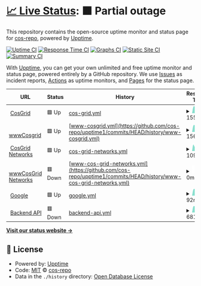 # [📈 Live Status](https://cos-repo.github.io/upptime1): <!--live status--> **🟧 Partial outage**

This repository contains the open-source uptime monitor and status page for [cos-repo](https://cos-repo.github.io/upptime1), powered by [Upptime](https://github.com/upptime/upptime).

[![Uptime CI](https://github.com/cos-repo/upptime1/workflows/Uptime%20CI/badge.svg)](https://github.com/cos-repo/upptime1/actions?query=workflow%3A%22Uptime+CI%22)
[![Response Time CI](https://github.com/cos-repo/upptime1/workflows/Response%20Time%20CI/badge.svg)](https://github.com/cos-repo/upptime1/actions?query=workflow%3A%22Response+Time+CI%22)
[![Graphs CI](https://github.com/cos-repo/upptime1/workflows/Graphs%20CI/badge.svg)](https://github.com/cos-repo/upptime1/actions?query=workflow%3A%22Graphs+CI%22)
[![Static Site CI](https://github.com/cos-repo/upptime1/workflows/Static%20Site%20CI/badge.svg)](https://github.com/cos-repo/upptime1/actions?query=workflow%3A%22Static+Site+CI%22)
[![Summary CI](https://github.com/cos-repo/upptime1/workflows/Summary%20CI/badge.svg)](https://github.com/cos-repo/upptime1/actions?query=workflow%3A%22Summary+CI%22)

With [Upptime](https://upptime.js.org), you can get your own unlimited and free uptime monitor and status page, powered entirely by a GitHub repository. We use [Issues](https://github.com/cos-repo/upptime1/issues) as incident reports, [Actions](https://github.com/cos-repo/upptime1/actions) as uptime monitors, and [Pages](https://cos-repo.github.io/upptime1) for the status page.

<!--start: status pages-->
<!-- This summary is generated by Upptime (https://github.com/upptime/upptime) -->
<!-- Do not edit this manually, your changes will be overwritten -->
<!-- prettier-ignore -->
| URL | Status | History | Response Time | Uptime |
| --- | ------ | ------- | ------------- | ------ |
| <img alt="" src="https://icons.duckduckgo.com/ip3/cosgrid.com.ico" height="13"> [CosGrid](https://cosgrid.com) | 🟩 Up | [cos-grid.yml](https://github.com/cos-repo/upptime1/commits/HEAD/history/cos-grid.yml) | <details><summary><img alt="Response time graph" src="./graphs/cos-grid/response-time-week.png" height="20"> 1551ms</summary><br><a href="https://uptime.cosgrid.com/history/cos-grid"><img alt="Response time 1463" src="https://img.shields.io/endpoint?url=https%3A%2F%2Fraw.githubusercontent.com%2Fcos-repo%2Fupptime1%2FHEAD%2Fapi%2Fcos-grid%2Fresponse-time.json"></a><br><a href="https://uptime.cosgrid.com/history/cos-grid"><img alt="24-hour response time 1585" src="https://img.shields.io/endpoint?url=https%3A%2F%2Fraw.githubusercontent.com%2Fcos-repo%2Fupptime1%2FHEAD%2Fapi%2Fcos-grid%2Fresponse-time-day.json"></a><br><a href="https://uptime.cosgrid.com/history/cos-grid"><img alt="7-day response time 1551" src="https://img.shields.io/endpoint?url=https%3A%2F%2Fraw.githubusercontent.com%2Fcos-repo%2Fupptime1%2FHEAD%2Fapi%2Fcos-grid%2Fresponse-time-week.json"></a><br><a href="https://uptime.cosgrid.com/history/cos-grid"><img alt="30-day response time 1492" src="https://img.shields.io/endpoint?url=https%3A%2F%2Fraw.githubusercontent.com%2Fcos-repo%2Fupptime1%2FHEAD%2Fapi%2Fcos-grid%2Fresponse-time-month.json"></a><br><a href="https://uptime.cosgrid.com/history/cos-grid"><img alt="1-year response time 1432" src="https://img.shields.io/endpoint?url=https%3A%2F%2Fraw.githubusercontent.com%2Fcos-repo%2Fupptime1%2FHEAD%2Fapi%2Fcos-grid%2Fresponse-time-year.json"></a></details> | <details><summary><a href="https://uptime.cosgrid.com/history/cos-grid">100.00%</a></summary><a href="https://uptime.cosgrid.com/history/cos-grid"><img alt="All-time uptime 99.79%" src="https://img.shields.io/endpoint?url=https%3A%2F%2Fraw.githubusercontent.com%2Fcos-repo%2Fupptime1%2FHEAD%2Fapi%2Fcos-grid%2Fuptime.json"></a><br><a href="https://uptime.cosgrid.com/history/cos-grid"><img alt="24-hour uptime 100.00%" src="https://img.shields.io/endpoint?url=https%3A%2F%2Fraw.githubusercontent.com%2Fcos-repo%2Fupptime1%2FHEAD%2Fapi%2Fcos-grid%2Fuptime-day.json"></a><br><a href="https://uptime.cosgrid.com/history/cos-grid"><img alt="7-day uptime 100.00%" src="https://img.shields.io/endpoint?url=https%3A%2F%2Fraw.githubusercontent.com%2Fcos-repo%2Fupptime1%2FHEAD%2Fapi%2Fcos-grid%2Fuptime-week.json"></a><br><a href="https://uptime.cosgrid.com/history/cos-grid"><img alt="30-day uptime 100.00%" src="https://img.shields.io/endpoint?url=https%3A%2F%2Fraw.githubusercontent.com%2Fcos-repo%2Fupptime1%2FHEAD%2Fapi%2Fcos-grid%2Fuptime-month.json"></a><br><a href="https://uptime.cosgrid.com/history/cos-grid"><img alt="1-year uptime 99.69%" src="https://img.shields.io/endpoint?url=https%3A%2F%2Fraw.githubusercontent.com%2Fcos-repo%2Fupptime1%2FHEAD%2Fapi%2Fcos-grid%2Fuptime-year.json"></a></details>
| <img alt="" src="https://icons.duckduckgo.com/ip3/www.cosgrid.com.ico" height="13"> [wwwCosgrid](https://www.cosgrid.com) | 🟩 Up | [www-cosgrid.yml](https://github.com/cos-repo/upptime1/commits/HEAD/history/www-cosgrid.yml) | <details><summary><img alt="Response time graph" src="./graphs/www-cosgrid/response-time-week.png" height="20"> 1561ms</summary><br><a href="https://uptime.cosgrid.com/history/www-cosgrid"><img alt="Response time 1763" src="https://img.shields.io/endpoint?url=https%3A%2F%2Fraw.githubusercontent.com%2Fcos-repo%2Fupptime1%2FHEAD%2Fapi%2Fwww-cosgrid%2Fresponse-time.json"></a><br><a href="https://uptime.cosgrid.com/history/www-cosgrid"><img alt="24-hour response time 1667" src="https://img.shields.io/endpoint?url=https%3A%2F%2Fraw.githubusercontent.com%2Fcos-repo%2Fupptime1%2FHEAD%2Fapi%2Fwww-cosgrid%2Fresponse-time-day.json"></a><br><a href="https://uptime.cosgrid.com/history/www-cosgrid"><img alt="7-day response time 1561" src="https://img.shields.io/endpoint?url=https%3A%2F%2Fraw.githubusercontent.com%2Fcos-repo%2Fupptime1%2FHEAD%2Fapi%2Fwww-cosgrid%2Fresponse-time-week.json"></a><br><a href="https://uptime.cosgrid.com/history/www-cosgrid"><img alt="30-day response time 1490" src="https://img.shields.io/endpoint?url=https%3A%2F%2Fraw.githubusercontent.com%2Fcos-repo%2Fupptime1%2FHEAD%2Fapi%2Fwww-cosgrid%2Fresponse-time-month.json"></a><br><a href="https://uptime.cosgrid.com/history/www-cosgrid"><img alt="1-year response time 1763" src="https://img.shields.io/endpoint?url=https%3A%2F%2Fraw.githubusercontent.com%2Fcos-repo%2Fupptime1%2FHEAD%2Fapi%2Fwww-cosgrid%2Fresponse-time-year.json"></a></details> | <details><summary><a href="https://uptime.cosgrid.com/history/www-cosgrid">100.00%</a></summary><a href="https://uptime.cosgrid.com/history/www-cosgrid"><img alt="All-time uptime 95.02%" src="https://img.shields.io/endpoint?url=https%3A%2F%2Fraw.githubusercontent.com%2Fcos-repo%2Fupptime1%2FHEAD%2Fapi%2Fwww-cosgrid%2Fuptime.json"></a><br><a href="https://uptime.cosgrid.com/history/www-cosgrid"><img alt="24-hour uptime 100.00%" src="https://img.shields.io/endpoint?url=https%3A%2F%2Fraw.githubusercontent.com%2Fcos-repo%2Fupptime1%2FHEAD%2Fapi%2Fwww-cosgrid%2Fuptime-day.json"></a><br><a href="https://uptime.cosgrid.com/history/www-cosgrid"><img alt="7-day uptime 100.00%" src="https://img.shields.io/endpoint?url=https%3A%2F%2Fraw.githubusercontent.com%2Fcos-repo%2Fupptime1%2FHEAD%2Fapi%2Fwww-cosgrid%2Fuptime-week.json"></a><br><a href="https://uptime.cosgrid.com/history/www-cosgrid"><img alt="30-day uptime 100.00%" src="https://img.shields.io/endpoint?url=https%3A%2F%2Fraw.githubusercontent.com%2Fcos-repo%2Fupptime1%2FHEAD%2Fapi%2Fwww-cosgrid%2Fuptime-month.json"></a><br><a href="https://uptime.cosgrid.com/history/www-cosgrid"><img alt="1-year uptime 95.02%" src="https://img.shields.io/endpoint?url=https%3A%2F%2Fraw.githubusercontent.com%2Fcos-repo%2Fupptime1%2FHEAD%2Fapi%2Fwww-cosgrid%2Fuptime-year.json"></a></details>
| <img alt="" src="https://icons.duckduckgo.com/ip3/cosgrid.net.ico" height="13"> [CosGrid Networks](https://cosgrid.net) | 🟩 Up | [cos-grid-networks.yml](https://github.com/cos-repo/upptime1/commits/HEAD/history/cos-grid-networks.yml) | <details><summary><img alt="Response time graph" src="./graphs/cos-grid-networks/response-time-week.png" height="20"> 1094ms</summary><br><a href="https://uptime.cosgrid.com/history/cos-grid-networks"><img alt="Response time 925" src="https://img.shields.io/endpoint?url=https%3A%2F%2Fraw.githubusercontent.com%2Fcos-repo%2Fupptime1%2FHEAD%2Fapi%2Fcos-grid-networks%2Fresponse-time.json"></a><br><a href="https://uptime.cosgrid.com/history/cos-grid-networks"><img alt="24-hour response time 1161" src="https://img.shields.io/endpoint?url=https%3A%2F%2Fraw.githubusercontent.com%2Fcos-repo%2Fupptime1%2FHEAD%2Fapi%2Fcos-grid-networks%2Fresponse-time-day.json"></a><br><a href="https://uptime.cosgrid.com/history/cos-grid-networks"><img alt="7-day response time 1094" src="https://img.shields.io/endpoint?url=https%3A%2F%2Fraw.githubusercontent.com%2Fcos-repo%2Fupptime1%2FHEAD%2Fapi%2Fcos-grid-networks%2Fresponse-time-week.json"></a><br><a href="https://uptime.cosgrid.com/history/cos-grid-networks"><img alt="30-day response time 1090" src="https://img.shields.io/endpoint?url=https%3A%2F%2Fraw.githubusercontent.com%2Fcos-repo%2Fupptime1%2FHEAD%2Fapi%2Fcos-grid-networks%2Fresponse-time-month.json"></a><br><a href="https://uptime.cosgrid.com/history/cos-grid-networks"><img alt="1-year response time 845" src="https://img.shields.io/endpoint?url=https%3A%2F%2Fraw.githubusercontent.com%2Fcos-repo%2Fupptime1%2FHEAD%2Fapi%2Fcos-grid-networks%2Fresponse-time-year.json"></a></details> | <details><summary><a href="https://uptime.cosgrid.com/history/cos-grid-networks">99.80%</a></summary><a href="https://uptime.cosgrid.com/history/cos-grid-networks"><img alt="All-time uptime 99.65%" src="https://img.shields.io/endpoint?url=https%3A%2F%2Fraw.githubusercontent.com%2Fcos-repo%2Fupptime1%2FHEAD%2Fapi%2Fcos-grid-networks%2Fuptime.json"></a><br><a href="https://uptime.cosgrid.com/history/cos-grid-networks"><img alt="24-hour uptime 100.00%" src="https://img.shields.io/endpoint?url=https%3A%2F%2Fraw.githubusercontent.com%2Fcos-repo%2Fupptime1%2FHEAD%2Fapi%2Fcos-grid-networks%2Fuptime-day.json"></a><br><a href="https://uptime.cosgrid.com/history/cos-grid-networks"><img alt="7-day uptime 99.80%" src="https://img.shields.io/endpoint?url=https%3A%2F%2Fraw.githubusercontent.com%2Fcos-repo%2Fupptime1%2FHEAD%2Fapi%2Fcos-grid-networks%2Fuptime-week.json"></a><br><a href="https://uptime.cosgrid.com/history/cos-grid-networks"><img alt="30-day uptime 99.95%" src="https://img.shields.io/endpoint?url=https%3A%2F%2Fraw.githubusercontent.com%2Fcos-repo%2Fupptime1%2FHEAD%2Fapi%2Fcos-grid-networks%2Fuptime-month.json"></a><br><a href="https://uptime.cosgrid.com/history/cos-grid-networks"><img alt="1-year uptime 99.62%" src="https://img.shields.io/endpoint?url=https%3A%2F%2Fraw.githubusercontent.com%2Fcos-repo%2Fupptime1%2FHEAD%2Fapi%2Fcos-grid-networks%2Fuptime-year.json"></a></details>
| <img alt="" src="https://icons.duckduckgo.com/ip3/www.cosgrid.net.ico" height="13"> [wwwCosGrid Networks](https://www.cosgrid.net) | 🟥 Down | [www-cos-grid-networks.yml](https://github.com/cos-repo/upptime1/commits/HEAD/history/www-cos-grid-networks.yml) | <details><summary><img alt="Response time graph" src="./graphs/www-cos-grid-networks/response-time-week.png" height="20"> 0ms</summary><br><a href="https://uptime.cosgrid.com/history/www-cos-grid-networks"><img alt="Response time 544" src="https://img.shields.io/endpoint?url=https%3A%2F%2Fraw.githubusercontent.com%2Fcos-repo%2Fupptime1%2FHEAD%2Fapi%2Fwww-cos-grid-networks%2Fresponse-time.json"></a><br><a href="https://uptime.cosgrid.com/history/www-cos-grid-networks"><img alt="24-hour response time 0" src="https://img.shields.io/endpoint?url=https%3A%2F%2Fraw.githubusercontent.com%2Fcos-repo%2Fupptime1%2FHEAD%2Fapi%2Fwww-cos-grid-networks%2Fresponse-time-day.json"></a><br><a href="https://uptime.cosgrid.com/history/www-cos-grid-networks"><img alt="7-day response time 0" src="https://img.shields.io/endpoint?url=https%3A%2F%2Fraw.githubusercontent.com%2Fcos-repo%2Fupptime1%2FHEAD%2Fapi%2Fwww-cos-grid-networks%2Fresponse-time-week.json"></a><br><a href="https://uptime.cosgrid.com/history/www-cos-grid-networks"><img alt="30-day response time 0" src="https://img.shields.io/endpoint?url=https%3A%2F%2Fraw.githubusercontent.com%2Fcos-repo%2Fupptime1%2FHEAD%2Fapi%2Fwww-cos-grid-networks%2Fresponse-time-month.json"></a><br><a href="https://uptime.cosgrid.com/history/www-cos-grid-networks"><img alt="1-year response time 544" src="https://img.shields.io/endpoint?url=https%3A%2F%2Fraw.githubusercontent.com%2Fcos-repo%2Fupptime1%2FHEAD%2Fapi%2Fwww-cos-grid-networks%2Fresponse-time-year.json"></a></details> | <details><summary><a href="https://uptime.cosgrid.com/history/www-cos-grid-networks">0.00%</a></summary><a href="https://uptime.cosgrid.com/history/www-cos-grid-networks"><img alt="All-time uptime 60.45%" src="https://img.shields.io/endpoint?url=https%3A%2F%2Fraw.githubusercontent.com%2Fcos-repo%2Fupptime1%2FHEAD%2Fapi%2Fwww-cos-grid-networks%2Fuptime.json"></a><br><a href="https://uptime.cosgrid.com/history/www-cos-grid-networks"><img alt="24-hour uptime 0.00%" src="https://img.shields.io/endpoint?url=https%3A%2F%2Fraw.githubusercontent.com%2Fcos-repo%2Fupptime1%2FHEAD%2Fapi%2Fwww-cos-grid-networks%2Fuptime-day.json"></a><br><a href="https://uptime.cosgrid.com/history/www-cos-grid-networks"><img alt="7-day uptime 0.00%" src="https://img.shields.io/endpoint?url=https%3A%2F%2Fraw.githubusercontent.com%2Fcos-repo%2Fupptime1%2FHEAD%2Fapi%2Fwww-cos-grid-networks%2Fuptime-week.json"></a><br><a href="https://uptime.cosgrid.com/history/www-cos-grid-networks"><img alt="30-day uptime 1.38%" src="https://img.shields.io/endpoint?url=https%3A%2F%2Fraw.githubusercontent.com%2Fcos-repo%2Fupptime1%2FHEAD%2Fapi%2Fwww-cos-grid-networks%2Fuptime-month.json"></a><br><a href="https://uptime.cosgrid.com/history/www-cos-grid-networks"><img alt="1-year uptime 60.45%" src="https://img.shields.io/endpoint?url=https%3A%2F%2Fraw.githubusercontent.com%2Fcos-repo%2Fupptime1%2FHEAD%2Fapi%2Fwww-cos-grid-networks%2Fuptime-year.json"></a></details>
| <img alt="" src="https://icons.duckduckgo.com/ip3/www.google.com.ico" height="13"> [Google](https://www.google.com) | 🟩 Up | [google.yml](https://github.com/cos-repo/upptime1/commits/HEAD/history/google.yml) | <details><summary><img alt="Response time graph" src="./graphs/google/response-time-week.png" height="20"> 92ms</summary><br><a href="https://uptime.cosgrid.com/history/google"><img alt="Response time 102" src="https://img.shields.io/endpoint?url=https%3A%2F%2Fraw.githubusercontent.com%2Fcos-repo%2Fupptime1%2FHEAD%2Fapi%2Fgoogle%2Fresponse-time.json"></a><br><a href="https://uptime.cosgrid.com/history/google"><img alt="24-hour response time 74" src="https://img.shields.io/endpoint?url=https%3A%2F%2Fraw.githubusercontent.com%2Fcos-repo%2Fupptime1%2FHEAD%2Fapi%2Fgoogle%2Fresponse-time-day.json"></a><br><a href="https://uptime.cosgrid.com/history/google"><img alt="7-day response time 92" src="https://img.shields.io/endpoint?url=https%3A%2F%2Fraw.githubusercontent.com%2Fcos-repo%2Fupptime1%2FHEAD%2Fapi%2Fgoogle%2Fresponse-time-week.json"></a><br><a href="https://uptime.cosgrid.com/history/google"><img alt="30-day response time 98" src="https://img.shields.io/endpoint?url=https%3A%2F%2Fraw.githubusercontent.com%2Fcos-repo%2Fupptime1%2FHEAD%2Fapi%2Fgoogle%2Fresponse-time-month.json"></a><br><a href="https://uptime.cosgrid.com/history/google"><img alt="1-year response time 101" src="https://img.shields.io/endpoint?url=https%3A%2F%2Fraw.githubusercontent.com%2Fcos-repo%2Fupptime1%2FHEAD%2Fapi%2Fgoogle%2Fresponse-time-year.json"></a></details> | <details><summary><a href="https://uptime.cosgrid.com/history/google">100.00%</a></summary><a href="https://uptime.cosgrid.com/history/google"><img alt="All-time uptime 99.99%" src="https://img.shields.io/endpoint?url=https%3A%2F%2Fraw.githubusercontent.com%2Fcos-repo%2Fupptime1%2FHEAD%2Fapi%2Fgoogle%2Fuptime.json"></a><br><a href="https://uptime.cosgrid.com/history/google"><img alt="24-hour uptime 100.00%" src="https://img.shields.io/endpoint?url=https%3A%2F%2Fraw.githubusercontent.com%2Fcos-repo%2Fupptime1%2FHEAD%2Fapi%2Fgoogle%2Fuptime-day.json"></a><br><a href="https://uptime.cosgrid.com/history/google"><img alt="7-day uptime 100.00%" src="https://img.shields.io/endpoint?url=https%3A%2F%2Fraw.githubusercontent.com%2Fcos-repo%2Fupptime1%2FHEAD%2Fapi%2Fgoogle%2Fuptime-week.json"></a><br><a href="https://uptime.cosgrid.com/history/google"><img alt="30-day uptime 100.00%" src="https://img.shields.io/endpoint?url=https%3A%2F%2Fraw.githubusercontent.com%2Fcos-repo%2Fupptime1%2FHEAD%2Fapi%2Fgoogle%2Fuptime-month.json"></a><br><a href="https://uptime.cosgrid.com/history/google"><img alt="1-year uptime 99.99%" src="https://img.shields.io/endpoint?url=https%3A%2F%2Fraw.githubusercontent.com%2Fcos-repo%2Fupptime1%2FHEAD%2Fapi%2Fgoogle%2Fuptime-year.json"></a></details>
| <img alt="" src="https://icons.duckduckgo.com/ip3/cosgridnetworks.in.ico" height="13"> [Backend API](https://cosgridnetworks.in/api/v1/tenant/data/cosgrid-com-mail/) | 🟥 Down | [backend-api.yml](https://github.com/cos-repo/upptime1/commits/HEAD/history/backend-api.yml) | <details><summary><img alt="Response time graph" src="./graphs/backend-api/response-time-week.png" height="20"> 681ms</summary><br><a href="https://uptime.cosgrid.com/history/backend-api"><img alt="Response time 732" src="https://img.shields.io/endpoint?url=https%3A%2F%2Fraw.githubusercontent.com%2Fcos-repo%2Fupptime1%2FHEAD%2Fapi%2Fbackend-api%2Fresponse-time.json"></a><br><a href="https://uptime.cosgrid.com/history/backend-api"><img alt="24-hour response time 669" src="https://img.shields.io/endpoint?url=https%3A%2F%2Fraw.githubusercontent.com%2Fcos-repo%2Fupptime1%2FHEAD%2Fapi%2Fbackend-api%2Fresponse-time-day.json"></a><br><a href="https://uptime.cosgrid.com/history/backend-api"><img alt="7-day response time 681" src="https://img.shields.io/endpoint?url=https%3A%2F%2Fraw.githubusercontent.com%2Fcos-repo%2Fupptime1%2FHEAD%2Fapi%2Fbackend-api%2Fresponse-time-week.json"></a><br><a href="https://uptime.cosgrid.com/history/backend-api"><img alt="30-day response time 845" src="https://img.shields.io/endpoint?url=https%3A%2F%2Fraw.githubusercontent.com%2Fcos-repo%2Fupptime1%2FHEAD%2Fapi%2Fbackend-api%2Fresponse-time-month.json"></a><br><a href="https://uptime.cosgrid.com/history/backend-api"><img alt="1-year response time 800" src="https://img.shields.io/endpoint?url=https%3A%2F%2Fraw.githubusercontent.com%2Fcos-repo%2Fupptime1%2FHEAD%2Fapi%2Fbackend-api%2Fresponse-time-year.json"></a></details> | <details><summary><a href="https://uptime.cosgrid.com/history/backend-api">99.79%</a></summary><a href="https://uptime.cosgrid.com/history/backend-api"><img alt="All-time uptime 99.90%" src="https://img.shields.io/endpoint?url=https%3A%2F%2Fraw.githubusercontent.com%2Fcos-repo%2Fupptime1%2FHEAD%2Fapi%2Fbackend-api%2Fuptime.json"></a><br><a href="https://uptime.cosgrid.com/history/backend-api"><img alt="24-hour uptime 98.54%" src="https://img.shields.io/endpoint?url=https%3A%2F%2Fraw.githubusercontent.com%2Fcos-repo%2Fupptime1%2FHEAD%2Fapi%2Fbackend-api%2Fuptime-day.json"></a><br><a href="https://uptime.cosgrid.com/history/backend-api"><img alt="7-day uptime 99.79%" src="https://img.shields.io/endpoint?url=https%3A%2F%2Fraw.githubusercontent.com%2Fcos-repo%2Fupptime1%2FHEAD%2Fapi%2Fbackend-api%2Fuptime-week.json"></a><br><a href="https://uptime.cosgrid.com/history/backend-api"><img alt="30-day uptime 99.91%" src="https://img.shields.io/endpoint?url=https%3A%2F%2Fraw.githubusercontent.com%2Fcos-repo%2Fupptime1%2FHEAD%2Fapi%2Fbackend-api%2Fuptime-month.json"></a><br><a href="https://uptime.cosgrid.com/history/backend-api"><img alt="1-year uptime 99.90%" src="https://img.shields.io/endpoint?url=https%3A%2F%2Fraw.githubusercontent.com%2Fcos-repo%2Fupptime1%2FHEAD%2Fapi%2Fbackend-api%2Fuptime-year.json"></a></details>

<!--end: status pages-->

[**Visit our status website →**](https://cos-repo.github.io/upptime1)

## 📄 License

- Powered by: [Upptime](https://github.com/upptime/upptime)
- Code: [MIT](./LICENSE) © [cos-repo](https://cos-repo.github.io/upptime1)
- Data in the `./history` directory: [Open Database License](https://opendatacommons.org/licenses/odbl/1-0/)

